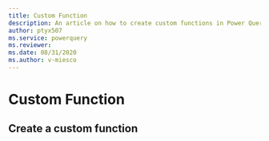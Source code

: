 ```yaml
---
title: Custom Function
description: An article on how to create custom functions in Power Query
author: ptyx507
ms.service: powerquery
ms.reviewer: 
ms.date: 08/31/2020
ms.author: v-miesco
---
```

# Custom Function

## Create a custom function